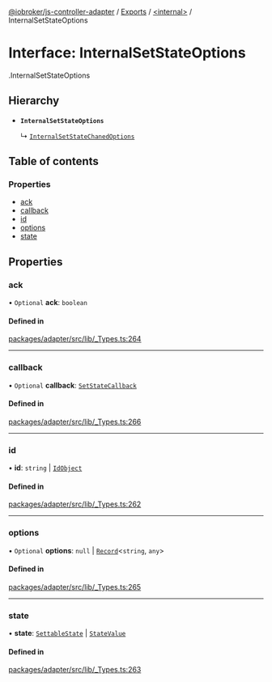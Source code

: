 [@iobroker/js-controller-adapter](../README.md) / [Exports](../modules.md) / [<internal\>](../modules/internal_.md) / InternalSetStateOptions

# Interface: InternalSetStateOptions

[<internal>](../modules/internal_.md).InternalSetStateOptions

## Hierarchy

- **`InternalSetStateOptions`**

  ↳ [`InternalSetStateChanedOptions`](internal_.InternalSetStateChanedOptions.md)

## Table of contents

### Properties

- [ack](internal_.InternalSetStateOptions.md#ack)
- [callback](internal_.InternalSetStateOptions.md#callback)
- [id](internal_.InternalSetStateOptions.md#id)
- [options](internal_.InternalSetStateOptions.md#options)
- [state](internal_.InternalSetStateOptions.md#state)

## Properties

### ack

• `Optional` **ack**: `boolean`

#### Defined in

[packages/adapter/src/lib/_Types.ts:264](https://github.com/ioBroker/ioBroker.js-controller/blob/f39ffe6c/packages/adapter/src/lib/_Types.ts#L264)

___

### callback

• `Optional` **callback**: [`SetStateCallback`](../modules/internal_.md#setstatecallback)

#### Defined in

[packages/adapter/src/lib/_Types.ts:266](https://github.com/ioBroker/ioBroker.js-controller/blob/f39ffe6c/packages/adapter/src/lib/_Types.ts#L266)

___

### id

• **id**: `string` \| [`IdObject`](internal_.IdObject.md)

#### Defined in

[packages/adapter/src/lib/_Types.ts:262](https://github.com/ioBroker/ioBroker.js-controller/blob/f39ffe6c/packages/adapter/src/lib/_Types.ts#L262)

___

### options

• `Optional` **options**: ``null`` \| [`Record`](../modules/internal_.md#record)<`string`, `any`\>

#### Defined in

[packages/adapter/src/lib/_Types.ts:265](https://github.com/ioBroker/ioBroker.js-controller/blob/f39ffe6c/packages/adapter/src/lib/_Types.ts#L265)

___

### state

• **state**: [`SettableState`](../modules/internal_.md#settablestate) \| [`StateValue`](../modules/internal_.md#statevalue)

#### Defined in

[packages/adapter/src/lib/_Types.ts:263](https://github.com/ioBroker/ioBroker.js-controller/blob/f39ffe6c/packages/adapter/src/lib/_Types.ts#L263)

